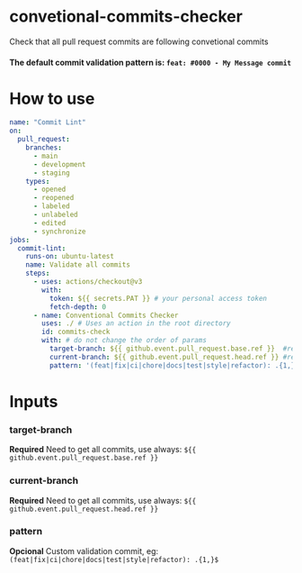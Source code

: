 # convetional-commits-checker
Check that all pull request commits are following convetional commits

#### The default commit validation pattern is: `feat: #0000 - My Message commit`

# How to use
```yml
name: "Commit Lint"
on:
  pull_request:
    branches:
      - main
      - development
      - staging
    types:
      - opened
      - reopened
      - labeled
      - unlabeled
      - edited
      - synchronize
jobs:
  commit-lint:
    runs-on: ubuntu-latest
    name: Validate all commits
    steps:
      - uses: actions/checkout@v3
        with:
          token: ${{ secrets.PAT }} # your personal access token
          fetch-depth: 0
      - name: Conventional Commits Checker
        uses: ./ # Uses an action in the root directory
        id: commits-check
        with: # do not change the order of params
          target-branch: ${{ github.event.pull_request.base.ref }}  #required
          current-branch: ${{ github.event.pull_request.head.ref }} #required
          pattern: '(feat|fix|ci|chore|docs|test|style|refactor): .{1,}$' #opcional custom validation commit
```


# Inputs

### target-branch

**Required** Need to get all commits, use always:  `${{ github.event.pull_request.base.ref }}`

### current-branch
**Required** Need to get all commits, use always:  `${{ github.event.pull_request.head.ref }}`

### pattern
**Opcional** Custom validation commit, eg: `(feat|fix|ci|chore|docs|test|style|refactor): .{1,}$`

